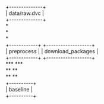 +--------------+                                  
| data/raw.dvc |                                  
+--------------+                                  
        *                                         
        *                                         
        *                                         
 +------------+            +-------------------+  
 | preprocess |            | download_packages |  
 +------------+            +-------------------+  
              ***            ***                  
                 **        **                     
                   **    **                       
                 +----------+                     
                 | baseline |                     
                 +----------+                     
